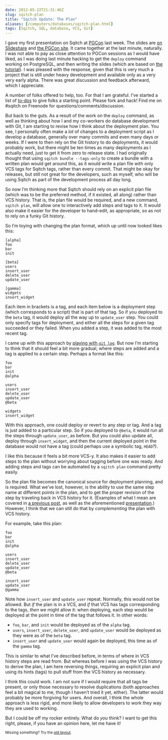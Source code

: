 ```yaml
--- 
date: 2012-05-22T21:31:46Z
slug: sqitch-plan
title: "Sqitch Update: The Plan"
aliases: [/computers/databases/sqitch-plan.html]
tags: [Sqitch, SQL, database, VCS, Git]
---
```


<p>I gave my first presentation on Sqitch at <a href="http://pgcon.org/">PGCon</a> last week. The slides are <a href="http://www.slideshare.net/justatheory/sqitch-pgconsimple-sql-change-management-with-sqitch">on Slideshare</a> and <a href="http://www.pgcon.org/2012/schedule/events/479.en.html">the PGCon site</a>. It came together at the last minute, naturally. I was not able to pay as close attention to PGCon sessions as I would have liked, as I was doing last minute hacking to get the <code>deploy</code> command working on PostgreSQL, and then writing the slides (which are based on <a href="http://search.cpan.org/dist/App-Sqitch/lib/sqitchtutorial.pod">the tutorial</a>). I was pleased with the response, given that this is very much a project that is still under heavy development and available only as a very very early alpha. There was great discussion and feedback afterward, which I appreciate.</p>

<p>A number of folks offered to help, too. For that I am grateful. I’ve started a list of <a href="https://github.com/theory/sqitch/issues?labels=todo&amp;page=1&amp;state=open">to-dos</a> to give folks a starting point. Please fork and hack! Find me on #sqitch on Freenode for questions/comments/discussion.</p>

<p>But back to the guts. As a result of the work on the <code>deploy</code> command, as well as thinking about how I and my co-workers do database development with Git, I am starting to revise how I think about the deployment plan. You see, I personally often make a <em>lot</em> of changes to a deployment script as I develop a database, generally over many commits and even many days or weeks. If I were to then rely on the Git history to do deployments, it would probably work, but there might be ten times as many deployments as I actually need, just to get it from zero to release state. I had originally thought that using <code>sqitch bundle --tags-only</code> to create a bundle with a written plan would get around this, as it would write a plan file with only VCS tags for Sqitch tags, rather than every commit. That might be okay for releases, but still not great for the developers, such as myself, who will be using Sqitch as part of the development process all day long.</p>

<p>So now I’m thinking more that Sqitch should rely on an explicit plan file (which was to be the preferred method, if it existed, all along) rather than VCS history. That is, the plan file would be required, and a new command, <code>sqitch plan</code>, will allow one to interactively add steps and tags to it. It would also make it easier for the developer to hand-edit, as appropriate, so as not to rely on a funky Git history.</p>

<p>So I’m toying with changing the plan format, which up until now looked likes this:</p>

<pre><code>[alpha]
foo
bar
init

[beta]
users
insert_user
delete_user
update_user

[gamma]
widgets
insert_widget
</code></pre>

<p>Each item in brackets is a tag, and each item below is a deployment step (which corresponds to a script) that is part of that tag. So if you deployed to the <code>beta</code> tag, it would deploy all the way up to <code>update_user</code> step. You could only specify tags for deployment, and either all the steps for a given tag succeeded or they failed. When you added a step, it was added to the most recent tag.</p>

<p>I came up with this approach by <a href="/computers/databases/vcs-sql-change-management.html">playing with <code>git log</code></a>. But now I’m starting to think that it should feel a bit more gradual, where steps are added and a tag is applied to a certain step. Perhaps a format like this:</p>

<pre><code>foo
bar
init
@alpha

users
insert_user
delete_user
update_user
@beta

widgets
insert_widget
</code></pre>

<p>With this approach, one could deploy or revert to any step or tag. And a tag is just added to a particular step. So if you deployed to <code>@beta</code>, it would run all the steps through <code>update_user</code>, as before. But you could also update all, deploy through <code>insert_widget</code>, and then the current deployed point in the database would not have a tag (could perhaps use a symbolic tag, <code>HEAD</code>?).</p>

<p>I like this because it feels a bit more VCS-y. It also makes it easier to add steps to the plan without worrying about tagging before one  was ready. And adding steps and tags can be automated by a <code>sqitch plan</code> command pretty easily.</p>

<p>So the plan file becomes the canonical source for deployment planning, and is required. What we’ve lost, however, is the ability to use the same step name at different points in the plan, and to get the proper revision of the step by traveling back in VCS history for it. (Examples of what I mean are covered in <a href="/computers/databases/sql-change-management-sans-redundancy.html">a previous post</a>, as well as the aforementioned <a href="http://www.pgcon.org/2012/schedule/events/479.en.html">presentation</a>.) However, I think that we can still do that by <em>complementing</em> the plan with VCS history.</p>

<p>For example, take this plan:</p>

<pre><code>foo
bar
init
@alpha

users
insert_user
delete_user
update_user
@beta

insert_user
update_user
@gamma
</code></pre>

<p>Note how <code>insert_user</code> and <code>update_user</code> repeat. Normally, this would not be allowed. But <em>if</em> the plan is in a VCS, and <em>if</em> that VCS has tags corresponding to the tags, <em>then</em> we might allow it: when deploying, each step would be deployed at the point in time of the tag that follows it. In other words:</p>

<ul>
<li><code>foo</code>, <code>bar</code>, and <code>init</code> would be deployed as of the <code>alpha</code> tag.</li>
<li><code>users</code>, <code>insert_user</code>, <code>delete_user</code>, and <code>update_user</code> would be deployed as they were as of the <code>beta</code> tag.</li>
<li><code>insert_user</code> and <code>update_user</code> would again be deployed, this time as of the <code>gamma</code> tag.</li>
</ul>


<p>This is similar to what I’ve described before, in terms of where in VCS history steps are read from. But whereas before I was using the VCS history to derive the plan, I am here reversing things, requiring an explicit plan and using its hints (tags) to pull stuff from the VCS history as necessary.</p>

<p>I think this could work. I am not sure if I would require that all tags be present, or only those necessary to resolve duplications (both approaches feel a bit magical to me, though I haven’t tried it yet, either). The latter would probably be more forgiving for users. And overall, I think the whole approach is less rigid, and more likely to allow developers to work they way they are used to working.</p>

<p>But I could be off my rocker entirely. What do <em>you</em> think? I want to get this right, please, if you have an opinion here, let me have it!</p>

<p class="past"><small>Missing something? Try the <a rel="nofollow" href="http://past.justatheory.com/computers/databases/sqitch-plan.html">old layout</a>.</small></p>


